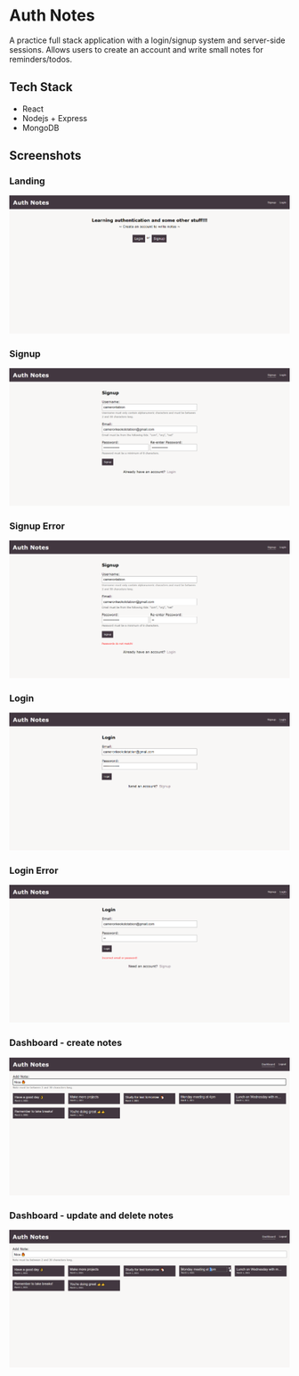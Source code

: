# Auth Notes
A practice full stack application with a login/signup system and server-side sessions.
Allows users to create an account and write small notes for reminders/todos.

## Tech Stack
* React
* Nodejs + Express
* MongoDB

## Screenshots

### Landing
![Landing Page](./screenshots/Landing.png)

### Signup
![Signup Page](./screenshots/Signup.png)

### Signup Error
![Signup Page - Error](./screenshots/Signup-error.png)

### Login
![Login Page](./screenshots/Login.png)

### Login Error
![Login Page - Error](./screenshots/Login-error.png)

### Dashboard - create notes
![Dashboard - create notes](./screenshots/Dashboard.png)

### Dashboard - update and delete notes
![Dashboard - update and delete notes](./screenshots/Dashboard-interactive.png)